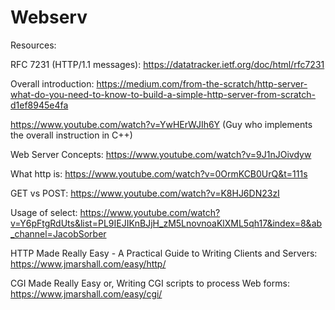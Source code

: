 # Webserv
Resources:

RFC 7231 (HTTP/1.1 messages): https://datatracker.ietf.org/doc/html/rfc7231

Overall introduction: https://medium.com/from-the-scratch/http-server-what-do-you-need-to-know-to-build-a-simple-http-server-from-scratch-d1ef8945e4fa  

https://www.youtube.com/watch?v=YwHErWJIh6Y (Guy who implements the overall instruction in C++)

Web Server Concepts: https://www.youtube.com/watch?v=9J1nJOivdyw

What http is: https://www.youtube.com/watch?v=0OrmKCB0UrQ&t=111s

GET vs POST: https://www.youtube.com/watch?v=K8HJ6DN23zI

Usage of select: https://www.youtube.com/watch?v=Y6pFtgRdUts&list=PL9IEJIKnBJjH_zM5LnovnoaKlXML5qh17&index=8&ab_channel=JacobSorber

HTTP Made Really Easy - A Practical Guide to Writing Clients and Servers: https://www.jmarshall.com/easy/http/

CGI Made Really Easy or, Writing CGI scripts to process Web forms: https://www.jmarshall.com/easy/cgi/
